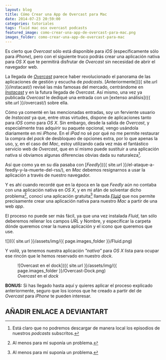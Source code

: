 ```yaml
---
layout: blog
title: Cómo Crear una App de Overcast para Mac
date: 2014-07-23 20:59:00
categories: tutoriales
tags: fluid mac osx overcast podcasts
featured_image: como-crear-una-app-de-overcast-para-mac.png
images_folder: como-crear-una-app-de-overcast-para-mac
---
```

Es cierto que *Overcast* sólo está disponible para *iOS* (específicamente sólo para *iPhone*), pero con el siguiente truco podrás crear una aplicación nativa para *OS X* que te permitirá disfrutar de *Overcast* sin necesidad de abrir el navegador web.<Sigue Leyendo>    
    
La llegada de [*Overcast*](https://overcast.fm) parece haber revolucionado el panorama de las aplicaciones de gestión y escucha de *podcasts*. [Anteriormente]({{ site.url }}/instacast/) revisé las más famosas del mercado, centrándome en [*Instacast*](https://itunes.apple.com/es/app/instacast-4-podcast-client/id577056377?mt=8&uo=4&at=1l3v5kR&ct=searchlink) y en la futura llegada de *Overcast*.  Así mismo, una vez ya publicada *Overcast* le dediqué una entrada con un [extenso análisis]({{ site.url }}/overcast/) sobre ella.  
  
Cómo ya comenté en las mencionadas entradas, soy un ferviente usuario de *Instacast* ya que, entre otras virtudes, dispone de aplicaciones tanto para *iOS* como para *OS X*. Sin embargo, desde la salida de *Overcast*, y especialmente tras adquirir su paquete opcional, vengo usándola diariamente en mi *iPhone*. En el *iPad* no sé por qué no me permite restaurar la compra del *pack* de desbloqueo de opciones extra, por lo que apenas la uso, y, en el caso del *Mac*, estoy utilizando cada vez más el fantástico servicio web de *Overcast*, que en sí mismo puede sustituir a una aplicación nativa si obviamos algunas diferencias obvias dada su naturaleza[^1].  
  
Así que como ya en su día pasaba con [*Feedly*]({{ site.url }}/el-ataque-a-feedly-y-la-muerte-del-rss/), en *Mac* debemos resignarnos a usar la aplicación a través de nuestro navegador.   
  
Y es ahí cuando recordé que en la época en la que *Feedly* aún no contaba con una aplicación nativa en *OS X*, y en mi afán de solventar dicho problema[^2], conocí una aplicación gratuita[^2] llamada [*Fluid*](http://fluidapp.com/) que nos permite precisamente crear una aplicación nativa para nuestro *Mac* a partir de una web *app*.  
  
El proceso no puede ser más fácil, ya que una vez instalada *Fluid*, tan sólo deberemos rellenar los campos *URL* y Nombre, y especificar la carpeta dónde queremos crear la nueva aplicación y el icono que queremos que use. 

![]({{ site.url }}/assets/img/{{ page.images_folder }}/Fluid.png)  
  
Y *voilà*, ya tenemos nuestra aplicación *"nativa"* para *OS X* lista para ocupar ese rincón que le hemos reservado en nuestro *dock*.   
  
<figure markdown="1">
![Overcast en el dock]({{ site.url }}/assets/img/{{ page.images_folder }}/Overcast-Dock.png)
<figcaption><em>Overcast</em> en el <em>dock</em></figcaption>
</figure>

**BONUS:** Si has llegado hasta aquí y quieres aplicar el proceso explicado anteriormente, seguro que los iconos que he creado a partir del de *Overcast* para *iPhone* te pueden interesar.

## AÑADIR ENLACE A DEVIANTART



[^1]: Está claro que no podremos descargar de manera local los episodios de nuestros *podcasts* subscritos.    
  
[^2]: Al menos para mí suponía un problema.
  
[^3]: *Fluid* tiene a la venta una licencia por $4.99 que permite opciones más avanzadas, como por ejemplo fijar la aplicación creada en la barra de menús, tal y como ha hecho [Than Tibbetts](https://twitter.com/thanland/status/489508743478906881).